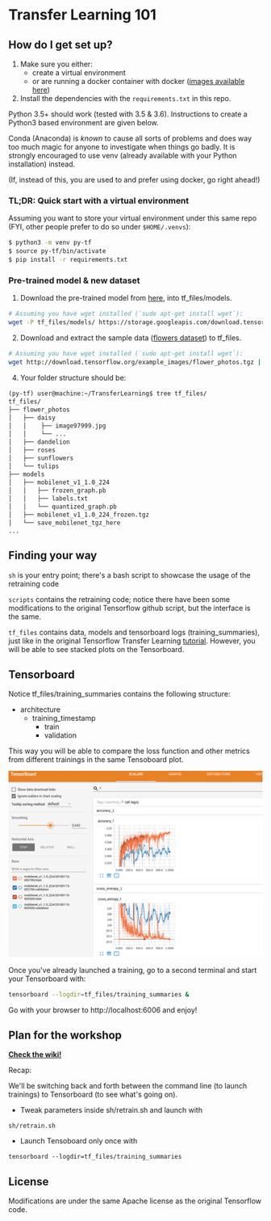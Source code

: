 # Transfer Learning 101

## How do I get set up? ###

1. Make sure you either: 
    * create a virtual environment 
    * or are running a docker container with docker ([images available here](https://hub.docker.com/r/tensorflow/tensorflow/))
2. Install the dependencies with the `requirements.txt` in this repo.

Python 3.5+ should work (tested with 3.5 & 3.6). Instructions to create a Python3 based environment are given below.

Conda (Anaconda) is _known_ to cause all sorts of problems and does way too much magic for anyone to investigate when 
things go badly. It is strongly encouraged to use venv (already available with your Python installation) instead.

(If, instead of this, you are used to and prefer using docker, go right ahead!)


### TL;DR: Quick start with a virtual environment ###

Assuming you want to store your virtual environment under this same repo (FYI, other people prefer to do so under `$HOME/.venvs`):
```sh
$ python3 -m venv py-tf 
$ source py-tf/bin/activate
$ pip install -r requirements.txt
```

### Pre-trained model & new dataset ###

1. Download the pre-trained model from [here](https://storage.googleapis.com/download.tensorflow.org/models/mobilenet_v1_1.0_224_frozen.tgz), into tf_files/models.
```sh
# Assuming you have wget installed (`sudo apt-get install wget`):
wget -P tf_files/models/ https://storage.googleapis.com/download.tensorflow.org/models/mobilenet_v1_1.0_224_frozen.tgz
```
2. Download and extract the sample data ([flowers dataset](http://download.tensorflow.org/example_images/flower_photos.tgz)) to tf_files.
```sh
# Assuming you have wget installed (`sudo apt-get install wget`):
wget http://download.tensorflow.org/example_images/flower_photos.tgz | tar --one-top-level=tf_files -xvf
```
4. Your folder structure should be:

```
(py-tf) user@machine:~/TransferLearning$ tree tf_files/
tf_files/
├── flower_photos
│   ├── daisy
│   │    ├── image97999.jpg
│	│	 └── ...
│   ├── dandelion
│   ├── roses
│   ├── sunflowers
│   └── tulips
├── models
│   ├── mobilenet_v1_1.0_224
│   │   ├── frozen_graph.pb
│   │   ├── labels.txt
│   │   └── quantized_graph.pb
│   ├── mobilenet_v1_1.0_224_frozen.tgz
│   └── save_mobilenet_tgz_here
...
```


## Finding your way ###
`sh` is your entry point; there's a bash script to showcase the usage of the retraining code

`scripts` contains the retraining code; notice there have been some modifications to the original Tensorflow github script, 
but the interface is the same.

`tf_files` contains data, models and tensorboard logs (training_summaries), just
 like in the original Tensorflow Transfer Learning [tutorial](https://www.tensorflow.org/tutorials/image_retraining). However, you will be able to see
 stacked plots on the Tensorboard.


## Tensorboard ####
Notice tf_files/training_summaries contains the following structure:
   * architecture
      * training_timestamp
        * train
        * validation

This way you will be able to compare the loss function and other metrics from different trainings in the same Tensoboard
plot.

![tensorboard](doc/tensorboard_multiple.png)

Once you've already launched a training, go to a second terminal and
start your Tensorboard with:

```sh
tensorboard --logdir=tf_files/training_summaries &
```

Go with your browser to http://localhost:6006 and enjoy!


## Plan for the workshop

**[Check the wiki!](https://github.com/ividal/TransferLearning/wiki)**

Recap:

We'll be switching back and forth between the command line (to launch trainings) to
Tensorboard (to see what's going on).

* Tweak parameters inside sh/retrain.sh and launch with
```
sh/retrain.sh
```

* Launch Tensoboard only once with 
```
tensorboard --logdir=tf_files/training_summaries
```


## License ###
Modifications are under the same Apache license as the original Tensorflow code.
